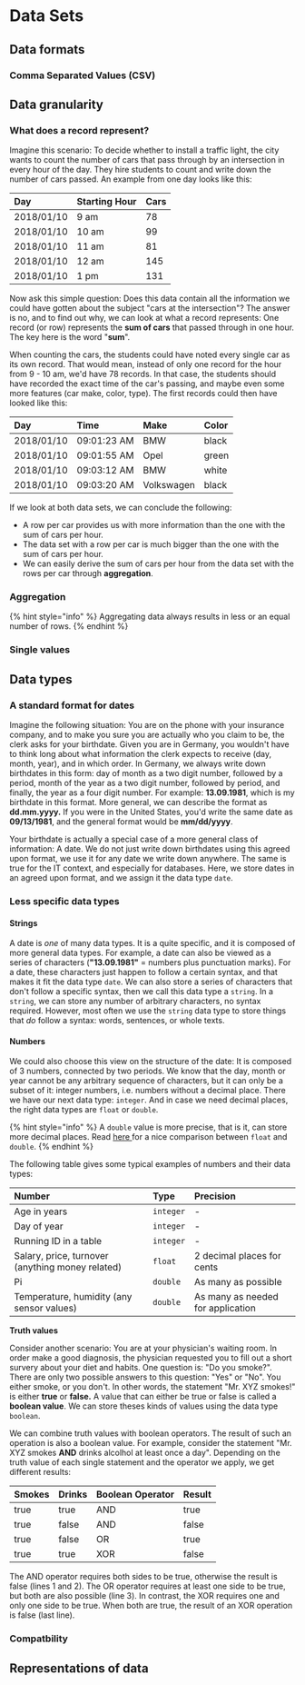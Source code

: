 # Data Sets

## Data formats

### Comma Separated Values \(CSV\)

## Data granularity

### What does a record represent?

Imagine this scenario: To decide whether to install a traffic light, the city wants to count the number of cars that pass through by an intersection in every hour of the day. They hire students to count and write down the number of cars passed. An example from one day looks like this:

| Day | Starting Hour | Cars |
| :--- | :--- | :--- |
| 2018/01/10 | 9 am | 78 |
| 2018/01/10 | 10 am | 99 |
| 2018/01/10 | 11 am | 81 |
| 2018/01/10 | 12 am | 145 |
| 2018/01/10 | 1 pm | 131 |

Now ask this simple question: Does this data contain all the information we could have gotten about the subject "cars at the intersection"? The answer is no, and to find out why, we can look at what a record represents: One record \(or row\) represents the **sum of cars** that passed through in one hour. The key here is the word "**sum**".

When counting the cars, the students could have noted every single car as its own record. That would mean, instead of only one record for the hour from 9 - 10 am, we'd have 78 records. In that case, the students should have recorded the exact time of the car's passing, and maybe even some more features \(car make, color, type\). The first records could then have looked like this:

| Day | Time | Make | Color |
| :--- | :--- | :--- | :--- |
| 2018/01/10 | 09:01:23 AM | BMW | black |
| 2018/01/10 | 09:01:55 AM | Opel | green |
| 2018/01/10 | 09:03:12 AM | BMW | white |
| 2018/01/10 | 09:03:20 AM | Volkswagen | black |

If we look at both data sets, we can conclude the following:

* A row per car provides us with more information than the one with the sum of cars per hour.
* The data set with a row per car is much bigger than the one with the sum of cars per hour.
* We can easily derive the sum of cars per hour from the data set with the rows per car  through **aggregation**.

###  Aggregation

{% hint style="info" %}
Aggregating data always results in less or an equal number of rows.
{% endhint %}

### Single values

## Data types

### A standard format for dates

Imagine the following situation: You are on the phone with your insurance company, and to make you sure you are actually who you claim to be, the clerk asks for your birthdate. Given you are in Germany, you wouldn't have to think long about what information the clerk expects to receive \(day, month, year\), and in which order. In Germany, we always write down birthdates in this form: day of month as a two digit number, followed by a period, month of the year as a two digit number, followed by period, and finally, the year as a four digit number. For example: **13.09.1981**, which is my birthdate in this format. More general, we can describe the format as **dd.mm.yyyy.** If you were in the United States, you'd write the same date as **09/13/1981**, and the general format would be **mm/dd/yyyy**.

Your birthdate is actually a special case of a more general class of information: A date. We do not just write down birthdates using this agreed upon format, we use it for any date we write down anywhere. The same is true for the IT context, and especially for databases. Here, we store dates in an agreed upon format, and we assign it the data type `date`.

### Less specific data types

#### Strings

A date is _one_ of many data types. It is a quite specific, and it is composed of more general data types. For example, a date can also be viewed as a series of characters \(**"13.09.1981"** = numbers plus punctuation marks\). For a date, these characters just happen to follow a certain syntax, and that makes it fit the data type `date`. We can also store a series of characters that don't follow a specific syntax, then we call this data type a `string`. In a `string`, we can store any number of arbitrary characters, no syntax required. However, most often we use the `string` data type to store things that _do_ follow a syntax: words, sentences, or whole texts.

#### Numbers

We could also choose this view on the structure of the date: It is composed of 3 numbers, connected by two periods. We know that the day, month or year cannot be any arbitrary sequence of characters, but it can only be a subset of it: integer numbers, i.e. numbers without a decimal place. There we have our next data type: `integer`. And in case we need decimal places, the right data types are `float` or `double`. 

{% hint style="info" %}
A `double` value is more precise, that is it, can store more decimal places. Read [here ](http://www.ilikebigbits.com/2017_06_01_float_or_double.html)for a nice comparison between `float` and `double`.
{% endhint %}

The following table gives some typical examples of numbers and their data types:

| Number | Type | Precision |
| :--- | :--- | :--- |
| Age in years | `integer` | - |
| Day of year | `integer` | - |
| Running ID in a table | `integer` | - |
| Salary, price, turnover \(anything money related\) | `float` | 2 decimal places for cents |
| Pi | `double` | As many as possible |
| Temperature, humidity \(any sensor values\) | `double` | As many as needed for application |

**Truth values**

Consider another scenario: You are at your physician's waiting room. In order make a good diagnosis, the physician requested you to fill out a short survery about your diet and habits. One question is: "Do you smoke?". There are only two possible answers to this question: "Yes" or "No". You either smoke, or you don't. In other words, the statement "Mr. XYZ smokes!" is either **true** or **false.** A value that can either be true or false is called a **boolean value**. We can store theses kinds of values using the data type `boolean`.

We can combine truth values with boolean operators. The result of such an operation is also a boolean value. For example, consider the statement "Mr. XYZ smokes **AND** drinks alcolhol at least once a day". Depending on the truth value of each single statement and the operator we apply, we get different results:

| Smokes | Drinks | Boolean Operator | Result |
| :--- | :--- | :--- | :--- |
| true | true | AND | true |
| true | false | AND | false |
| true | false | OR | true |
| true | true | XOR | false |

The AND operator requires both sides to be true, otherwise the result is false \(lines 1 and 2\). The OR operator requires at least one side to be true, but both are also possible \(line 3\). In contrast, the XOR requires one and only one side to be true. When both are true, the result of an XOR operation is false \(last line\).

### **Compatbility**



## Representations of data

